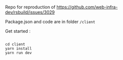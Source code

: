 Repo for reproduction of https://github.com/web-infra-dev/rsbuild/issues/3029  

Package.json and code are in folder `/client`  

Get started :  

```shell

cd client
yarn install
yarn run dev
```